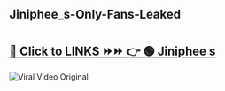 
 ## Jiniphee_s-Only-Fans-Leaked

# <h2><a href="https://clipsfans.com/Jiniphee_s&ref=git">🔗 Click to LINKS ⏩⏩ 👉 🟢 Jiniphee s </a></h2>

<a href="https://clipsfans.com/Jiniphee_s&ref=git" rel="nofollow" data-target="animated-image.originalLink"><img src="https://i.ibb.co.com/xMMVF88/686577567.gif" alt="Viral Video Original" style="max-width: 100%; display: inline-block;" data-target="animated-image.originalImage"></a>
